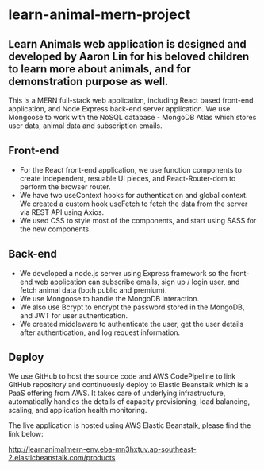 # learn-animal-mern-project

## Learn Animals web application is designed and developed by Aaron Lin for his beloved children to learn more about animals, and for demonstration purpose as well.

This is a MERN full-stack web application, including React based front-end application, and Node Express back-end server application. We use Mongoose to work with the NoSQL database - MongoDB Atlas which stores user data, animal data and subscription emails.

## Front-end

- For the React front-end application, we use function components to create independent, resuable UI pieces, and React-Router-dom to perform the browser router.
- We have two useContext hooks for authentication and global context. We created a custom hook useFetch to fetch the data from the server via REST API using Axios.
- We used CSS to style most of the components, and start using SASS for the new components.

## Back-end

- We developed a node.js server using Express framework so the front-end web application can subscribe emails, sign up / login user, and fetch animal data (both public and premium).
- We use Mongoose to handle the MongoDB interaction.
- We also use Bcrypt to encrypt the password stored in the MongoDB, and JWT for user authentication.
- We created middleware to authenticate the user, get the user details after authentication, and log request information.

## Deploy

We use GitHub to host the source code and AWS CodePipeline to link GitHub repository and continuously deploy to Elastic Beanstalk which is a PaaS offering from AWS. It takes care of underlying infrastructure, automatically handles the details of capacity provisioning, load balancing, scaling, and application health monitoring.

The live application is hosted using AWS Elastic Beanstalk, please find the link below:

http://learnanimalmern-env.eba-mn3hxtuv.ap-southeast-2.elasticbeanstalk.com/products
